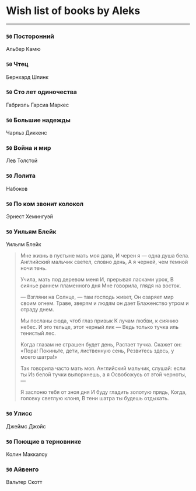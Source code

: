 # Wish list of books by Aleks
---

### `50` Посторонний
Альбер Камю

### `50` Чтец
Бернхард Шлинк

### `50` Сто лет одиночества
Габриэль Гарсиа Маркес

### `50` Большие надежды
Чарльз Диккенс

### `50` Война и мир
Лев Толстой

### `50` Лолита
Набоков

### `50` По ком звонит колокол
Эрнест Хемингуэй

### `50` Уильям Блейк
Уильям Блейк
> Мне жизнь в пустыне мать моя дала,
> И черен я — одна душа бела.
> Английский мальчик светел, словно день,
> А я черней, чем темной ночи тень.
> 
> Учила, мать под деревом меня
> И, прерывая ласками урок,
> В сиянье раннем пламенного дня
> Мне говорила, глядя на восток.
> 
> — Взгляни на Солнце, — там господь живет,
> Он озаряет мир своим огнем.
> Траве, зверям и людям он дает
> Блаженство утром и отраду днем.
> 
> Мы посланы сюда, чтоб глаз привык
> К лучам любви, к сиянию небес.
> И это тельце, этот черный лик —
> Ведь только тучка иль тенистый лес.
> 
> Когда глазам не страшен будет день,
> Растает тучка. Скажет он: «Пора!
> Покиньте, дети, лиственную сень,
> Резвитесь здесь, у моего шатра!»
> 
> Так говорила часто мать моя.
> Английский мальчик, слушай: если ты
> Из белой тучки выпорхнешь, а я
> Освобожусь от этой черноты, —
> 
> Я заслоню тебя от зноя дня
> И буду гладить золотую прядь,
> Когда, головку светлую клоня,
> В тени шатра ты будешь отдыхать.

### `50` Улисс
Джеймс Джойс

### `50` Поющие в терновнике
Колин Маккалоу

### `50` Айвенго
Вальтер Скотт

